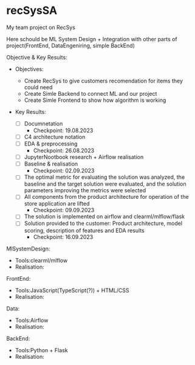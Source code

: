# recSysSA
My team project on RecSys 

Here schould be ML System Design + Integration with other parts of project(FrontEnd, DataEngeniring, simple BackEnd) 

Objective & Key Results:
* Objectives:
  - Create RecSys to give customers recomendation for items they could need
  - Create Simle Backend to connect ML and our project 
  - Create Simle Frontend to show how algorithm is working
  
* Key Results:
  - [ ] Documnetation
    - Checkpoint: 19.08.2023
  - [ ] C4 architecture notation
  - [ ] EDA & preprocessing
    - Checkpoint: 26.08.2023
  - [ ] JupyterNootbook research + Airflow realisation
  - [ ] Baseline & realisation
    - Checkpoint: 02.09.2023
  - [ ] The optimal metric for evaluating the solution was analyzed, the baseline and the target solution were evaluated, and the solution parameters improving the metrics were selected
  - [ ] All components from the product architecture for operation of the store application are lifted
    - Checkpoint: 09.09.2023
  - [ ] The solution is implemented on airflow and clearml/mlflow/flask
  - [ ] Solution provided to the customer: Product architecture, model scoring, description of features and EDA results
    - Checkpoint: 16.09.2023

MlSystemDesign:
* Tools:clearml/mlflow
* Realisation:

FrontEnd:
* Tools:JavaScript(TypeScript(?)) + HTML/CSS
* Realisation:
  
Data:
* Tools:Airflow
* Realisation:

BackEnd:
* Tools:Python + Flask
* Realisation:
